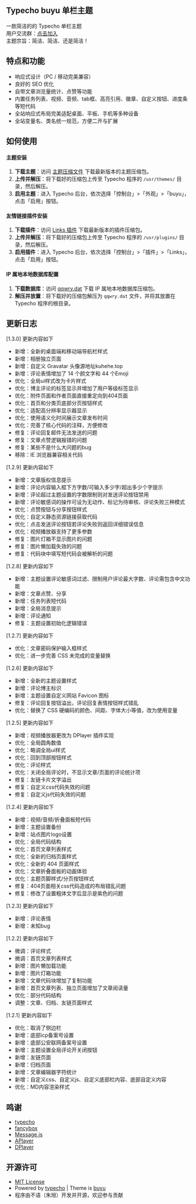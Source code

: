## Typecho **buyu** 单栏主题

一款简洁的的 Typecho 单栏主题<br />
用户交流群：[点击加入](https://qm.qq.com/q/Yxs7ezX5mY)<br />
主题宗旨：简洁、简洁、还是简洁！

## 特点和功能
- 响应式设计（PC / 移动完美兼容）
- 良好的 SEO 优化
- 自带文章浏览量统计、点赞等功能
- 内置任务列表、视频、音频、tab框、高亮引用、徽章、自定义按钮、进度条等短代码
- 全站响应式布局完美适配桌面、平板、手机等多种设备
- 全站变量名、类名统一规范，方便二开与扩展

## 如何使用

#### 主题安装
1. **下载主题**：访问 [主题压缩文件](https://github.com/zhu885744/buyu/releases) 下载最新版本的主题压缩包。
2. **上传并解压**：将下载好的压缩包上传至 Typecho 程序的 `/usr/themes/` 目录，然后解压。
3. **启用主题**：进入 Typecho 后台，依次选择「控制台」>「外观」>「buyu」，点击「启用」按钮。

#### 友情链接插件安装
1. **下载插件**：访问 [Links 插件](https://github.com/zhu885744/Links) 下载最新版本的插件压缩包。
2. **上传并解压**：将下载好的压缩包上传至 Typecho 程序的 `/usr/plugins/` 目录，然后解压。
3. **启用插件**：进入 Typecho 后台，依次选择「控制台」>「插件」>「Links」，点击「启用」按钮。

#### IP 属地本地数据库配置
1. **下载数据库**：访问 [qqwry.dat](https://chuying.lanzoue.com/iONdb20g22ud) 下载 IP 属地本地数据库压缩包。
2. **解压并放置**：将下载好的压缩包解压为 `qqwry.dat` 文件，并将其放置在 Typecho 程序的根目录。

## 更新日志
[1.3.0] 更新内容如下
- 新增：全新的桌面端和移动端导航栏样式
- 新增：相册独立页面
- 新增：自定义 Gravatar 头像源地址kuhehe.top
- 新增：评论表情增加了 14 个颜文字和 44 个Emoji
- 优化：全局ui样式改为卡片样式
- 优化：博主评论的标签显示并增加了用户等级标签显示
- 优化：附件页面和作者页面直接重定向到404页面
- 优化：首页和分类页底部分页按钮样式
- 优化：适配高分辨率显示器显示
- 优化：使用语义化时间展示文章发布时间
- 优化：完善了核心代码的注释，方便修改
- 修复：评论回复邮件无法发送的问题
- 修复：文章点赞逻辑报错的问题
- 修复：某些不是什么大问题的bug
- 移除：IE 浏览器兼容相关代码

[1.2.9] 更新内容如下
- 新增：文章版权信息提示
- 新增：评论内容输入框下方字数/可输入多少字/超出多少个字提示
- 新增：评论超过主题设置的字数限制则对发送评论按钮禁用
- 新增：评论敏感词的操作可设为无动作、标记为待审核、评论失败三种模式
- 优化：点赞按钮与分享按钮样式
- 优化：自定义静态资源链接获取代码
- 优化：点击发送评论按钮若评论失败则返回详细错误信息
- 优化：视频播放器支持了更多参数
- 修复：图片灯箱不显示图片的问题
- 修复：图片懒加载失效的问题
- 修复：代码块中填写短代码会被解析的问题

[1.2.8] 更新内容如下
- 新增：主题设置评论敏感词过滤、限制用户评论最大字数、评论需包含中文功能
- 新增：文章点赞、分享
- 新增：任务列表短代码
- 新增：全局消息提示
- 新增：评论通知
- 修复：主题设置初始化逻辑错误

[1.2.7] 更新内容如下
- 优化：文章密码保护输入框样式
- 优化：进一步完善 CSS 未完成的变量替换

[1.2.6] 更新内容如下
- 新增：全新的主题设置样式
- 新增：评论博主标识
- 新增：主题设置自定义网站 Favicon 图标
- 修复：评论回复按钮溢出，评论回复表情按钮样式错乱
- 优化：替换了 CSS 硬编码的颜色、间距、字体大小等值，改为使用变量

[1.2.5] 更新内容如下
- 新增：视频播放器更改为 DPlayer 插件实现
- 优化：全局圆角数值
- 优化：略调全局ui样式
- 优化：回到顶部按钮样式
- 优化：评论样式
- 优化：关闭全局评论时，不显示文章/页面的评论统计项
- 修复：友链卡片文字溢出
- 修复：自定义css代码失效的问题
- 修复：自定义js代码失效的问题

[1.2.4] 更新内容如下
- 新增：视频/音频/折叠面板短代码
- 新增：主题设置备份
- 新增：站点图片logo设置
- 优化：全局代码结构
- 优化：首页文章列表样式
- 优化：全新的归档页面样式
- 优化：全新的 404 页面样式
- 优化：文章折叠面板的动画体验
- 优化：主题页脚样式/分页按钮样式
- 修复：404页面相关css代码造成的布局错乱问题
- 修复：修改了设置粗体文字后显示是紫色的问题

[1.2.3] 更新内容如下
- 新增：评论表情
- 新增：未知bug

[1.2.2] 更新内容如下
- 微调：评论样式
- 微调：首页文章列表样式
- 新增：图片懒加载功能
- 新增：图片灯箱功能
- 新增：文章代码块增加了复制功能
- 新增：首页文章列表、独立页面增加了文章阅读量
- 优化：部分代码结构
- 调整：文章、归档、友链页面样式

[1.2.1] 更新内容如下
- 优化：取消了侧边栏
- 新增：底部icp备案号设置
- 新增：底部公安联网备案号设置
- 新增：主题设置全局评论开关闭按钮
- 新增：友链页面
- 新增：归档页面
- 新增：文章编辑器字符统计
- 新增：自定义css、自定义js、自定义底部栏内容、底部自定义内容
- 优化：MD内容渲染样式

## 鸣谢
 
- [typecho](https://typecho.org/ "typecho" )
- [fancybox](https://fancyapps.com/fancybox/getting-started/ "fancybox" )
- [Message.js](https://www.jq22.com/jquery-info23550 "Message.js" )
- [APlayer](https://aplayer.js.org/ "APlayer" )
- [DPlayer](https://dplayer.diygod.dev/zh/ "DPlayer" )
  
## 开源许可

 - [MIT License](https://github.com/zhu885744/buyu/blob/main/LICENSE) 
 - Powered by [typecho](https://typecho.org/ "typecho" ) | Theme is [buyu](https://github.com/zhu885744/buyu "buyu" )
 - 程序由不语（朱旭）开发并开源，欢迎参与贡献
